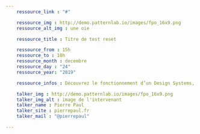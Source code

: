 ```yaml
---
    ressource_link : "#"

    ressource_img : http://demo.patternlab.io/images/fpo_16x9.png
    ressource_alt_img : une oie

    ressource_title : Titre de test reset

    ressource_from : 15h
    ressource_to : 18h
    ressource_month : decembre
    ressource_day : "24"
    ressource_year: "2019"

    ressource_infos : Découvrez le fonctionnement d’un Design Systems, de son installation a sa personna...

    talker_img : http://demo.patternlab.io/images/fpo_16x9.png
    talker_img_alt : image de l'intervenant
    talker_name : Pierre Paul
    talker_site : pierrepaul.fr
    talker_mail : "@pierrepaul"

---
```

